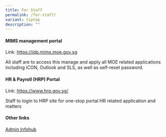 ```yaml
---
title: For Staff
permalink: /for-staff/
variant: tiptap
description: ""
---
```

<h4>MIMS management portal</h4>
<p>Link: <a href="https://idp.mims.moe.gov.sg/" rel="noopener noreferrer nofollow" target="_blank"><u>https://idp.mims.moe.gov.sg</u></a>
</p>
<p>All staff are to access this manage and apply all MOE related applications
including iCON, Outlook and SLS, as well as self-reset password.</p>
<h4>HR &amp; Payroll (HRP) Portal</h4>
<p>Link: <a href="https://idp.mims.moe.gov.sg/" rel="noopener noreferrer nofollow" target="_blank"><u>https://www.hrp.gov.sg/</u></a>
</p>
<p>Staff to login to HRP site for one-stop portal HR related application
and matters</p>
<p></p>
<h4>Other links</h4>
<p><a href="https://sites.google.com/moe.edu.sg/esps-infohub/home" rel="noopener nofollow" target="_blank">Admin Infohub</a>
</p>